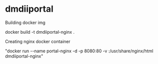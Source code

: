# dmdiiportal

Building docker img

docker build -t dmdiiportal-nginx .

Creating nginx docker container

"docker run --name portal-nginx -d -p 8080:80 -v <path-to-host-dir>:/usr/share/nginx/html dmdiiportal-nginx"
